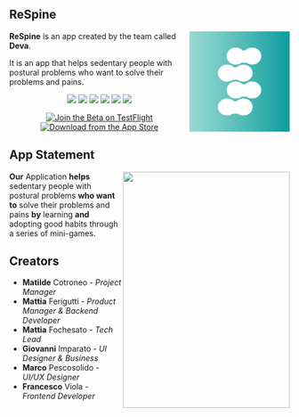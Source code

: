 ## ReSpine

<meta name="apple-itunes-app" content="app-id=1625109363, app-clip-bundle-id=com.deva.Posturaptor.Clip, app-clip-display=card">

<img align="right" width="180" height="180" src="assets/AppIcon.png">

**ReSpine** is an app created by the team called **Deva**.

It is an app that helps sedentary people with postural problems who want to solve their problems and pains.

<p align="center">

<img src="https://img.shields.io/badge/iOS-000000?style=for-the-badge&logo=ios&logoColor=white" />

<img src="https://img.shields.io/badge/swift-F54A2A?style=for-the-badge&logo=swift&logoColor=white" />

<img src="https://img.shields.io/badge/swiftui-0348A5?style=for-the-badge&logo=swift&logoColor=white" />

<img src="https://img.shields.io/badge/Figma-000000?style=for-the-badge&logo=figma&logoColor=white" />

<img src="https://img.shields.io/badge/Xcode-007ACC?style=for-the-badge&logo=Xcode&logoColor=white" />

<img src="https://img.shields.io/badge/github-%23121011.svg?style=for-the-badge&logo=github&logoColor=white" />

</p>

<p align="center">
<a href='https://testflight.apple.com/join/96hcm9oB'><img height='50' alt='Join the Beta on TestFlight' src='https://anotherlens.app/testflight-badge.png'/></a>
<a href='https://apple.co/3twV9Lp'><img height='50' alt='Download from the App Store' src='https://developer.apple.com/assets/elements/badges/download-on-the-app-store.svg'/></a>
</p>
  
  

## App Statement

<img align="right" width="300" height="424" src="assets/Poster.jpg">

**Our** Application **helps** sedentary people with postural problems **who want to** solve their problems and pains **by** learning **and** adopting good habits through a series of mini-games.

  
## Creators

* **Matilde** Cotroneo - *Project Manager*
* **Mattia** Ferigutti - *Product Manager & Backend Developer*
* **Mattia** Fochesato - *Tech Lead*
* **Giovanni** Imparato - *UI Designer & Business*
* **Marco** Pescosolido - *UI/UX Designer*
* **Francesco** Viola - *Frontend Developer*
